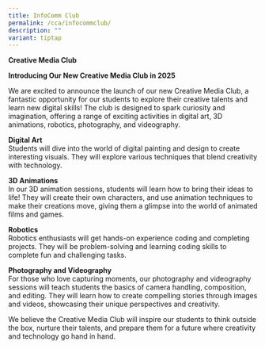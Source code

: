 ```yaml
---
title: InfoComm Club
permalink: /cca/infocommclub/
description: ""
variant: tiptap
---
```

<p><strong>Creative Media Club</strong> 
<br>
</p>
<p><strong>Introducing Our New Creative Media Club in 2025</strong>
</p>
<p>We are excited to announce the launch of our new Creative Media Club,
a fantastic opportunity for our students to explore their creative talents
and learn new digital skills! The club is designed to spark curiosity and
imagination, offering a range of exciting activities in digital art, 3D
animations, robotics, photography, and videography.</p>
<p><strong>Digital Art</strong>
<br>Students will dive into the world of digital painting and design to create
interesting visuals. They will explore various techniques that blend creativity
with technology.</p>
<p><strong>3D Animations</strong>
<br>In our 3D animation sessions, students will learn how to bring their ideas
to life! They will create their own characters, and use animation techniques
to make their creations move, giving them a glimpse into the world of animated
films and games.</p>
<p><strong>Robotics</strong>
<br>Robotics enthusiasts will get hands-on experience coding and completing
projects. They will be problem-solving and learning coding skills to complete
fun and challenging tasks.</p>
<p><strong>Photography and Videography</strong>
<br>For those who love capturing moments, our photography and videography
sessions will teach students the basics of camera handling, composition,
and editing. They will learn how to create compelling stories through images
and videos, showcasing their unique perspectives and creativity.</p>
<p>We believe the Creative Media Club will inspire our students to think
outside the box, nurture their talents, and prepare them for a future where
creativity and technology go hand in hand.</p>